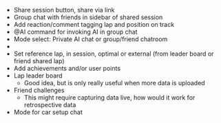 - Share session button, share via link
- Group chat with friends in sidebar of shared session
- Add reaction/comment tagging lap and position on track
- @AI command for invoking AI in group chat
- Mode select: Private AI chat or group/friend chatroom
- 
- Set reference lap, in session, optimal or external (from leader board or friend shared lap)
- Add achievements and/or user points
- Lap leader board
	- Good idea, but is only really useful when more data is uploaded
- Friend challenges
	- This might require capturing data live, how would it work for retrospective data
- Mode for car setup chat